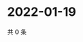 # 2022-01-19

共 0 条

<!-- BEGIN WEIBO -->
<!-- 最后更新时间 Wed Jan 19 2022 14:01:24 GMT+0800 (China Standard Time) -->

<!-- END WEIBO -->
